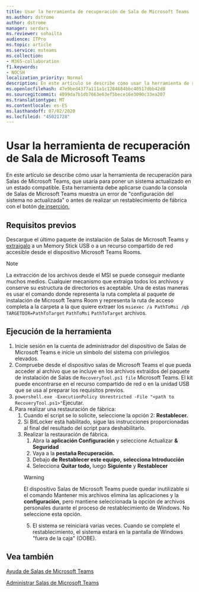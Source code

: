 ```yaml
---
title: Usar la herramienta de recuperación de Sala de Microsoft Teams
ms.author: dstrome
author: dstrome
manager: serdars
ms.reviewer: sohailta
audience: ITPro
ms.topic: article
ms.service: msteams
ms.collection:
- M365-collaboration
f1.keywords:
- NOCSH
localization_priority: Normal
description: En este artículo se describe cómo usar la herramienta de recuperación para Salas de Microsoft Teams, que usaría para poner un sistema actualizado en un estado compatible.
ms.openlocfilehash: 47e9bed4377a111a1c1284684bbc40517dbb42d8
ms.sourcegitcommit: 4099da7b1db7663e63ef5bece16e3090c33ea207
ms.translationtype: MT
ms.contentlocale: es-ES
ms.lasthandoff: 07/02/2020
ms.locfileid: "45021728"
---
```

# <a name="use-the-microsoft-teams-rooms-recovery-tool"></a>Usar la herramienta de recuperación de Sala de Microsoft Teams

En este artículo se describe cómo usar la herramienta de recuperación para Salas de Microsoft Teams, que usaría para poner un sistema actualizado en un estado compatible. Esta herramienta debe aplicarse cuando la consola de Salas de Microsoft Teams muestra un error de "configuración del sistema no actualizada" o antes de realizar un restablecimiento de fábrica con el botón [de inserción.](https://docs.microsoft.com/microsoftteams/rooms/rooms-operations#microsoft-teams-rooms-reset-factory-restore)

## <a name="prerequisites"></a>Requisitos previos

Descargue el último paquete de instalación de Salas de Microsoft Teams y [extraigalo](https://go.microsoft.com/fwlink/?linkid=851168) a un Memory Stick USB o a un recurso compartido de red accesible desde el dispositivo Microsoft Teams Rooms.

> [!NOTE]
> La extracción de los archivos desde el MSI se puede conseguir mediante muchos medios. Cualquier mecanismo que extraiga todos los archivos y conserve su estructura de directorios es aceptable. Una de estas maneras es usar el comando donde representa la ruta completa al paquete de instalación de Microsoft Teams Room y representa la ruta de acceso completa a la carpeta a la que quiere extraer los `msiexec /a PathToMsi /qb TARGETDIR=PathToTarget` `PathToMsi` `PathToTarget` archivos.

## <a name="running-the-tool"></a>Ejecución de la herramienta

1) Inicie sesión en la cuenta de administrador del dispositivo de Salas de Microsoft Teams e inicie un símbolo del sistema con privilegios elevados.
2) Compruebe desde el dispositivo salas de Microsoft Teams el que pueda acceder al archivo que se incluye en los archivos extraídos del paquete de instalación de Salas de `RecoveryTool.ps1 file` Microsoft Teams. El kit puede encontrarse en el recurso compartido de red o en la unidad USB que se usa al preparar los requisitos previos.
3) `powershell.exe -ExecutionPolicy Unrestricted -File "<path to RecoveryTool.ps1>"`Ejecutar.
4) Para realizar una restauración de fábrica:
   1. Cuando el script se lo solicite, seleccione la opción 2: **Restablecer.**
   2. Si BitLocker está habilitado, sigue las instrucciones proporcionadas al final del resultado del script para deshabilitarlo.
   3. Realizar la restauración de fábrica.
      1. Abra la **aplicación Configuración** y seleccione Actualizar **& Seguridad**
      2. Vaya a la **pestaña Recuperación.**
      3. Debajo **de Restablecer este equipo,** **selecciona Introducción**
      4. Selecciona **Quitar todo,** luego **Siguiente** y **Restablecer**
        > [!WARNING]
        > El dispositivo Salas de Microsoft Teams puede quedar inutilizable si el comando Mantener mis archivos elimina las aplicaciones y la **configuración,** pero mantiene seleccionada la opción de archivos personales durante el proceso de restablecimiento de Windows. No seleccione esta opción.
      5. El sistema se reiniciará varias veces. Cuando se complete el restablecimiento, el sistema estará en la pantalla de Windows "fuera de la caja" (OOBE).



## <a name="see-also"></a>Vea también

[Ayuda de Salas de Microsoft Teams](https://support.office.com/article/Skype-Room-Systems-version-2-help-e667f40e-5aab-40c1-bd68-611fe0002ba2)

[Administrar Salas de Microsoft Teams](rooms-manage.md)
